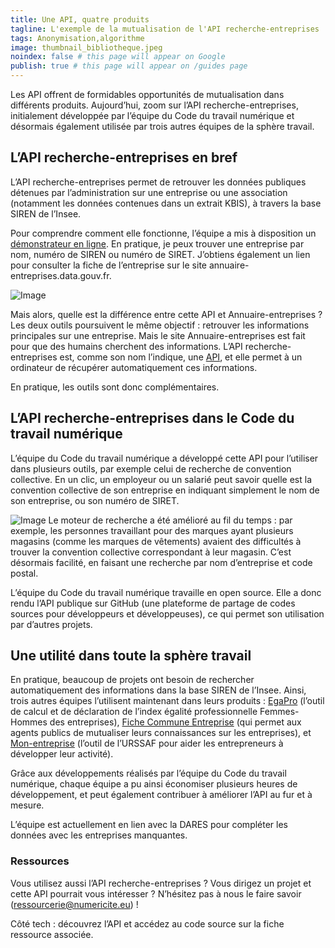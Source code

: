 ```yaml
---
title: Une API, quatre produits
tagline: L'exemple de la mutualisation de l'API recherche-entreprises
tags: Anonymisation,algorithme
image: thumbnail_bibliotheque.jpeg
noindex: false # this page will appear on Google
publish: true # this page will appear on /guides page
---
```


Les API offrent de formidables opportunités de mutualisation dans différents produits. Aujourd’hui, zoom sur l’API recherche-entreprises, initialement développée par l’équipe du Code du travail numérique et désormais également utilisée par trois autres équipes de la sphère travail.

## **L’API recherche-entreprises en bref**

L’API recherche-entreprises permet de retrouver les données publiques détenues par l’administration sur une entreprise ou une association (notamment les données contenues dans un extrait KBIS), à travers la base SIREN de l’Insee.

Pour comprendre comment elle fonctionne, l’équipe a mis à disposition un [démonstrateur en ligne](https://recherche-entreprises.fabrique.social.gouv.fr/). En pratique, je peux trouver une entreprise par nom, numéro de SIREN ou numéro de SIRET. J’obtiens également un lien pour consulter la fiche de l’entreprise sur le site annuaire-entreprises.data.gouv.fr.

![Image](/images/guides/Recherche_entreprise_1.png)

Mais alors, quelle est la différence entre cette API et Annuaire-entreprises ? Les deux outils poursuivent le même objectif : retrouver les informations principales sur une entreprise. Mais le site Annuaire-entreprises est fait pour que des humains cherchent des informations. L’API recherche-entreprises est, comme son nom l’indique, une [API](https://ressourcerie.fabrique.social.gouv.fr/articles/api-definition), et elle permet à un ordinateur de récupérer automatiquement ces informations.

En pratique, les outils sont donc complémentaires.

## **L’API recherche-entreprises dans le Code du travail numérique**

L’équipe du Code du travail numérique a développé cette API pour l’utiliser dans plusieurs outils, par exemple celui de recherche de convention collective. En un clic, un employeur ou un salarié peut savoir quelle est la convention collective de son entreprise en indiquant simplement le nom de son entreprise, ou son numéro de SIRET.

![Image](/images/guides/Recherche_entreprise_2.png)
Le moteur de recherche a été amélioré au fil du temps : par exemple, les personnes travaillant pour des marques ayant plusieurs magasins (comme les marques de vêtements) avaient des difficultés à trouver la convention collective correspondant à leur magasin. C’est désormais facilité, en faisant une recherche par nom d’entreprise et code postal.

L’équipe du Code du travail numérique travaille en open source. Elle a donc rendu l’API publique sur GitHub (une plateforme de partage de codes sources pour développeurs et développeuses), ce qui permet son utilisation par d’autres projets.

## **Une utilité dans toute la sphère travail**

En pratique, beaucoup de projets ont besoin de rechercher automatiquement des informations dans la base SIREN de l’Insee. Ainsi, trois autres équipes l’utilisent maintenant dans leurs produits : [EgaPro](https://index-egapro.travail.gouv.fr/) (l’outil de calcul et de déclaration de l’index égalité professionnelle Femmes-Hommes des entreprises), [Fiche Commune Entreprise](https://fce.fabrique.social.gouv.fr/home) (qui permet aux agents publics de mutualiser leurs connaissances sur les entreprises), et [Mon-entreprise](https://mon-entreprise.urssaf.fr/) (l’outil de l’URSSAF pour aider les entrepreneurs à développer leur activité).

Grâce aux développements réalisés par l’équipe du Code du travail numérique, chaque équipe a pu ainsi économiser plusieurs heures de développement, et peut également contribuer à améliorer l’API au fur et à mesure.

L’équipe est actuellement en lien avec la DARES pour compléter les données avec les entreprises manquantes.

### **Ressources**

Vous utilisez aussi l’API recherche-entreprises ? Vous dirigez un projet et cette API pourrait vous intéresser ? N’hésitez pas à nous le faire savoir (ressourcerie@numericite.eu) !

Côté tech : découvrez l’API et accédez au code source sur la fiche ressource associée.
